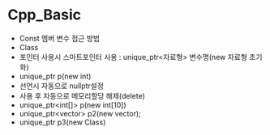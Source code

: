 # Cpp_Basic

- Const 멤버 변수 접근 방법
- Class 
- 포인터 사용시	스마트포인터 사용 :	unique_ptr<자료형> 변수명(new 자료형 초기화)
-	unique_ptr<int> p(new int)
-	선언시 자동으로 nullptr설정 
- 사용 후 자동으로 메모리할당 해제(delete)
- unique_ptr<int[]> p(new int[10])
- unique_ptr<vector<int>> p2(new vector<int>);
- unique_ptr<Class> p3(new Class)
